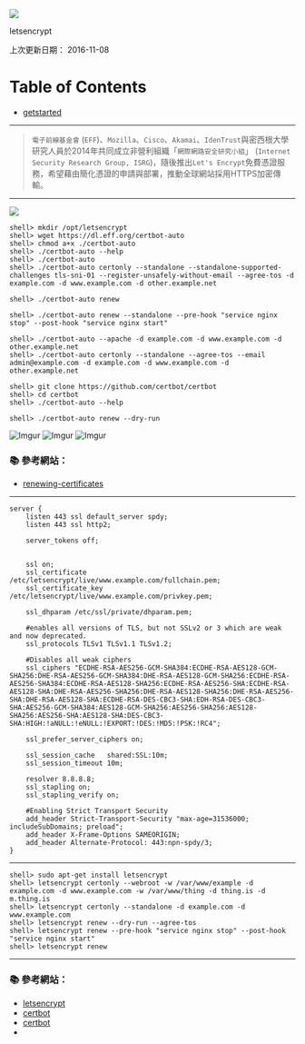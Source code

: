 ![](https://letsencrypt.org/images/letsencrypt-logo-horizontal.svg)

letsencrypt

上次更新日期： 2016-11-08

# Table of Contents

- [getstarted](#getstarted)

---
<a name="getstarted"></a>

> `電子前線基金會` (`EFF`)、`Mozilla`、`Cisco`、`Akamai`、`IdenTrust`與密西根大學研究人員於2014年共同成立非營利組織「`網際網路安全研究小組`」 (`Internet Security Research Group, ISRG`)，隨後推出`Let's Encrypt`免費憑證服務，希望藉由簡化憑證的申請與部署，推動全球網站採用HTTPS加密傳輸。

---

![](https://certbot.eff.org/images/certbot-logo-1A.svg)

```console
shell> mkdir /opt/letsencrypt
shell> wget https://dl.eff.org/certbot-auto
shell> chmod a+x ./certbot-auto
shell> ./certbot-auto --help
shell> ./certbot-auto
shell> ./certbot-auto certonly --standalone --standalone-supported-challenges tls-sni-01 --register-unsafely-without-email --agree-tos -d example.com -d www.example.com -d other.example.net

shell> ./certbot-auto renew
```

```console
shell> ./certbot-auto renew --standalone --pre-hook "service nginx stop" --post-hook "service nginx start"
```

```console
shell> ./certbot-auto --apache -d example.com -d www.example.com -d other.example.net
shell> ./certbot-auto certonly --standalone --agree-tos --email admin@example.com -d example.com -d www.example.com -d other.example.net
```

```console
shell> git clone https://github.com/certbot/certbot
shell> cd certbot
shell> ./certbot-auto --help
```

```console
shell> ./certbot-auto renew --dry-run
```

![Imgur](http://i.imgur.com/7hNAFJa.png)
![Imgur](http://i.imgur.com/3w8fptF.png)
![Imgur](http://i.imgur.com/szPIxbh.png)

### :books: 參考網站：
- [renewing-certificates](https://certbot.eff.org/docs/using.html#renewing-certificates)

---

```
server {
	listen 443 ssl default_server spdy;
    listen 443 ssl http2;

	server_tokens off;


	ssl on;
	ssl_certificate /etc/letsencrypt/live/www.example.com/fullchain.pem;
	ssl_certificate_key /etc/letsencrypt/live/www.example.com/privkey.pem;
         
	ssl_dhparam /etc/ssl/private/dhparam.pem;

	#enables all versions of TLS, but not SSLv2 or 3 which are weak and now deprecated.
	ssl_protocols TLSv1 TLSv1.1 TLSv1.2;

	#Disables all weak ciphers
	ssl_ciphers "ECDHE-RSA-AES256-GCM-SHA384:ECDHE-RSA-AES128-GCM-SHA256:DHE-RSA-AES256-GCM-SHA384:DHE-RSA-AES128-GCM-SHA256:ECDHE-RSA-AES256-SHA384:ECDHE-RSA-AES128-SHA256:ECDHE-RSA-AES256-SHA:ECDHE-RSA-AES128-SHA:DHE-RSA-AES256-SHA256:DHE-RSA-AES128-SHA256:DHE-RSA-AES256-SHA:DHE-RSA-AES128-SHA:ECDHE-RSA-DES-CBC3-SHA:EDH-RSA-DES-CBC3-SHA:AES256-GCM-SHA384:AES128-GCM-SHA256:AES256-SHA256:AES128-SHA256:AES256-SHA:AES128-SHA:DES-CBC3-SHA:HIGH:!aNULL:!eNULL:!EXPORT:!DES:!MD5:!PSK:!RC4";

	ssl_prefer_server_ciphers on;

	ssl_session_cache   shared:SSL:10m;
	ssl_session_timeout 10m;

	resolver 8.8.8.8;
	ssl_stapling on;
	ssl_stapling_verify on;
        
	#Enabling Strict Transport Security
	add_header Strict-Transport-Security "max-age=31536000; includeSubDomains; preload";
	add_header X-Frame-Options SAMEORIGIN;
	add_header Alternate-Protocol: 443:npn-spdy/3;
}
```

---

```console
shell> sudo apt-get install letsencrypt 
shell> letsencrypt certonly --webroot -w /var/www/example -d example.com -d www.example.com -w /var/www/thing -d thing.is -d m.thing.is
shell> letsencrypt certonly --standalone -d example.com -d www.example.com
shell> letsencrypt renew --dry-run --agree-tos 
shell> letsencrypt renew --pre-hook "service nginx stop" --post-hook "service nginx start"
shell> letsencrypt renew 
```

---
### :books: 參考網站：

- [letsencrypt](https://letsencrypt.org/)
- [certbot](https://github.com/certbot/certbot)
- [certbot](https://certbot.eff.org/docs/contributing.html)
- [](https://certbot.eff.org/#ubuntuxenial-haproxy)